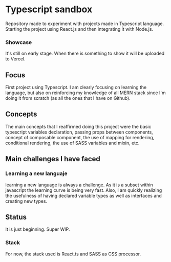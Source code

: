 # Typescript sandbox

Repository made to experiment with projects made in Typescript language. Starting the project using React.js and then integrating it with Node.js. 

### Showcase

It's still on early stage. When there is something to show it will be uploaded to Vercel.

## Focus

First project using Typescript. I am clearly focusing on learning the language, but also on reinforcing my knowledge of all MERN stack since I'm doing it from scratch (as all the ones that I have on Github).

## Concepts

The main concepts that I reaffirmed doing this project were the basic typescript variables declaration, passing props between components, concept of composable component, the use of mapping for rendering, conditional rendering, the use of SASS variables and mixin, etc.

## Main challenges I have faced

### Learning a new languaje

learning a new language is always a challenge. As it is a subset within javascript the learning curve is being very fast. Also, I am quickly realizing the usefulness of having declared variable types as well as interfaces and creating new types.


## Status

It is just beginning. Super WIP.


### Stack

For now, the stack used is React.ts and SASS as CSS processor. 